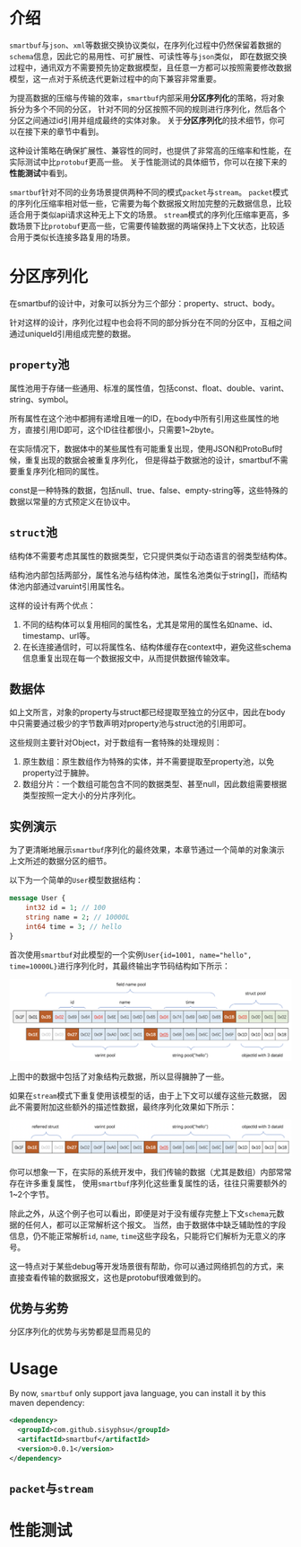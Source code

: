 
# 介绍

`smartbuf`与`json`、`xml`等数据交换协议类似，在序列化过程中仍然保留着数据的`schema`信息，因此它的易用性、可扩展性、可读性等与`json`类似，
即在数据交换过程中，通讯双方不需要预先协定数据模型，且任意一方都可以按照需要修改数据模型，这一点对于系统迭代更新过程中的向下兼容非常重要。

为提高数据的压缩与传输的效率，`smartbuf`内部采用**分区序列化**的策略，将对象拆分为多个不同的分区，
针对不同的分区按照不同的规则进行序列化，然后各个分区之间通过id引用并组成最终的实体对象。
关于**分区序列化**的技术细节，你可以在接下来的章节中看到。

这种设计策略在确保扩展性、兼容性的同时，也提供了非常高的压缩率和性能，在实际测试中比`protobuf`更高一些。
关于性能测试的具体细节，你可以在接下来的**性能测试**中看到。

`smartbuf`针对不同的业务场景提供两种不同的模式`packet`与`stream`。
`packet`模式的序列化压缩率相对低一些，它需要为每个数据报文附加完整的元数据信息，比较适合用于类似api请求这种无上下文的场景。
`stream`模式的序列化压缩率更高，多数场景下比`protobuf`更高一些，它需要传输数据的两端保持上下文状态，比较适合用于类似长连接多路复用的场景。

# 分区序列化

在smartbuf的设计中，对象可以拆分为三个部分：property、struct、body。

针对这样的设计，序列化过程中也会将不同的部分拆分在不同的分区中，互相之间通过uniqueId引用组成完整的数据。

## `property`池

属性池用于存储一些通用、标准的属性值，包括const、float、double、varint、string、symbol。

所有属性在这个池中都拥有递增且唯一的ID，在body中所有引用这些属性的地方，直接引用ID即可，这个ID往往都很小，只需要1~2byte。

在实际情况下，数据体中的某些属性有可能重复出现，使用JSON和ProtoBuf时候，重复出现的数据会被重复序列化，
但是得益于数据池的设计，smartbuf不需要重复序列化相同的属性。

const是一种特殊的数据，包括null、true、false、empty-string等，这些特殊的数据以常量的方式预定义在协议中。

## `struct`池

结构体不需要考虑其属性的数据类型，它只提供类似于动态语言的弱类型结构体。

结构池内部包括两部分，属性名池与结构体池，属性名池类似于string[]，而结构体池内部通过varuint引用属性名。

这样的设计有两个优点：

1. 不同的结构体可以复用相同的属性名，尤其是常用的属性名如name、id、timestamp、url等。
2. 在长连接通信时，可以将属性名、结构体缓存在context中，避免这些schema信息重复出现在每一个数据报文中，从而提供数据传输效率。

## 数据体

如上文所言，对象的property与struct都已经提取至独立的分区中，因此在body中只需要通过极少的字节数声明对property池与struct池的引用即可。

这些规则主要针对Object，对于数组有一套特殊的处理规则：
1. 原生数组：原生数组作为特殊的实体，并不需要提取至property池，以免property过于臃肿。
2. 数组分片：一个数组可能包含不同的数据类型、甚至null，因此数组需要根据类型按照一定大小的分片序列化。

## 实例演示

为了更清晰地展示`smartbuf`序列化的最终效果，本章节通过一个简单的对象演示上文所述的数据分区的细节。

以下为一个简单的`User`模型数据结构：

```proto
message User {
    int32 id = 1; // 100
    string name = 2; // 10000L
    int64 time = 3; // hello
}
```

首次使用`smartbuf`对此模型的一个实例`User{id=1001, name="hello", time=10000L}`进行序列化时，其最终输出字节码结构如下所示：

![smartbuf-first-packet](./img/smartbuf-packet.png)

上图中的数据中包括了对象结构元数据，所以显得臃肿了一些。

如果在`stream`模式下重复使用该模型的话，由于上下文可以缓存这些元数据，
因此不需要附加这些额外的描述性数据，最终序列化效果如下所示：

![smartbuf-following](./img/smartbuf-stream.png)

你可以想象一下，在实际的系统开发中，我们传输的数据（尤其是数组）内部常常存在许多重复属性，
使用`smartbuf`序列化这些重复属性的话，往往只需要额外的1~2个字节。

除此之外，从这个例子也可以看出，即便是对于没有缓存完整上下文`schema`元数据的任何人，都可以正常解析这个报文。
当然，由于数据体中缺乏辅助性的字段信息，仍不能正常解析`id`, `name`, `time`这些字段名，只能将它们解析为无意义的序号。

这一特点对于某些debug等开发场景很有帮助，你可以通过网络抓包的方式，来直接查看传输的数据报文，这也是protobuf很难做到的。

## 优势与劣势

分区序列化的优势与劣势都是显而易见的

# Usage

By now, `smartbuf` only support java language, you can install it by this maven dependency:

```xml
<dependency>
  <groupId>com.github.sisyphsu</groupId>
  <artifactId>smartbuf</artifactId>
  <version>0.0.1</version>
</dependency>
```

## `packet`与`stream`

# 性能测试


